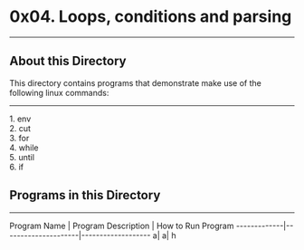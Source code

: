 # 0x04. Loops, conditions and parsing
<hr>

## About this Directory
This directory contains programs that demonstrate make use of the following linux commands:
<hr>
1. env <br>
2. cut <br>
3. for <br>
4. while <br>
5. until <br>
6. if <br>

## Programs in this Directory
<hr>
Program Name | Program Description | How to Run Program
-------------|---------------------|-------------------
a| a| h
